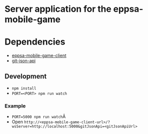 # Server application for the eppsa-mobile-game

# Dependencies
  * [eppsa-mobile-game-client](https://github.com/j-era/eppsa-mobile-game-client/)
  * [git-json-api](https://github.com/artcom/git-json-api)

## Development

* `npm install`
* `PORT=<PORT> npm run watch`

### Example

* `PORT=5000 npm run watch`Â
* Open `http://<eppsa-mobile-game-client-url>/?wsServer=http://localhost:5000&gitJsonApi=<gitJsonApiUrl>`
